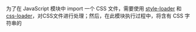 
为了在 JavaScript 模块中 import 一个 CSS 文件，需要使用 [style-loader](https://webpack.docschina.org/loaders/style-loader) 和 [css-loader](https://webpack.docschina.org/loaders/css-loader)，对CSS文件进行处理；然后，在此模块执行过程中，将含有 CSS 字符串的 <style> 标签，插入到 html 文件的 <head> 中。

## 一、安装 loader

```
npm install --save-dev style-loader css-loader
//或者
yarn add style-loader css-loader --dev
```

## 二、编辑 webpack.config.js 文件


```
const path = require('path');

  module.exports = {
    entry: './src/index.js',
    output: {
      filename: 'bundle.js',
      path: path.resolve(__dirname, 'dist')
    },
   module: {
     rules: [
       {
         test: /\.css$/,
         use: [
           'style-loader',
           'css-loader'
         ]
       }
     ]
   }
 };
```

> webpack 根据正则表达式，来确定应该查找哪些文件，并将其提供给指定的 loader。在这个示例中，所有以 .css 结尾的文件，都将被提供给 style-loader 和 css-loader。

## 三、添加 CSS 文件并使用

### 3.1 添加 style.css 文件
在 /src 目录中添加一个新的 style.css 文件，并将其 import 到 index.js 中：

```
webpack-demo
  |- package.json
  |- webpack.config.js
  |- /dist
    |- bundle.js
    |- index.html
  |- /src
    |- style.css
    |- index.js
  |- /node_modules
```

style.css 


```
.hello {
  color: red;
}
```

### 3.2 编辑 index.js


```
import "./style.css"
//生成一个内容为Hello webpack !的div标签
function component() {
    let element = document.createElement('div');
    element.innerHTML = "Hello webpack !";
    //添加class
    element.classList.add("hello");
    return element;
}
//将生成的div标签添加到body中去
document.body.appendChild(component());
```

## 四、 运行 build 命令


```
npm run build
//或者
yarn build
```



```
yarn run v1.16.0
$ webpack
Hash: 319dbf117b6cd4a0fa81
Version: webpack 4.35.3
Time: 511ms
Built at: 07/17/2019 4:26:23 PM
    Asset      Size  Chunks             Chunk Names
bundle.js  6.97 KiB       0  [emitted]  main
Entrypoint main = bundle.js
[0] ./src/index.js 285 bytes {0} [built]
[1] ./src/style.css 1.06 KiB {0} [built]
[2] ./node_modules/css-loader/dist/cjs.js!./src/style.css 165 bytes {0} [built]
    + 3 hidden modules

WARNING in configuration
The 'mode' option has not been set, webpack will fallback to 'production' for this value. Set 'mode' option to 'development' or 'production' to enable defaults for each environment.
You can also set it to 'none' to disable any default behavior. Learn more: https://webpack.js.org/configuration/mode/
✨  Done in 1.18s.

```


再次在浏览器中打开 index.html，你应该看到 Hello webpack 现在的样式是红色。

## 五、 验证

在Chrome浏览器中右键单击选择**检查**页面（不要查看页面源代码，通过js动态插入的，所以看不到），并查看页面的 head 标签。可以看到包含 style 块元素，也就是在 index.js 中 import 的 css 文件中的样式。

> 参考链接

- [webpack起步](https://webpack.docschina.org/guides/asset-management/#%E5%8A%A0%E8%BD%BD-css)
- [示例代码](https://github.com/1071942338/WebpackStudyNotes/tree/master/06-%E5%8A%A0%E8%BD%BD%20CSS)